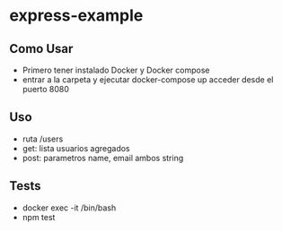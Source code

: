 # express-example
## Como Usar
- Primero tener instalado Docker y Docker compose
- entrar a la carpeta y ejecutar docker-compose up
acceder desde el puerto 8080
## Uso
- ruta /users
- get: lista usuarios agregados
- post: parametros name, email ambos string

## Tests
- docker exec -it <Container-ID> /bin/bash
- npm test
